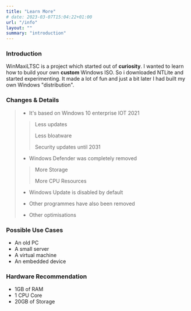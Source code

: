 ```yaml
---
title: "Learn More"
# date: 2023-03-07T15:04:22+01:00
url: "/info"
layout: ""
summary: "introduction"
---
```



### Introduction

WinMaxiLTSC is a project which started out of **curiosity**. I wanted to learn how to build your own **custom** Windows ISO. So i downloaded NTLite and started experimenting. It made a lot of fun and just a bit later I had built my own Windows "distribution". 

### Changes  & Details

> - It's based on Windows 10 enterprise IOT 2021
>
>> Less updates
>>
>> Less bloatware
>>
>> Security updates until 2031
>
> - Windows Defender was completely removed
>
>> More Storage
>>
>> More CPU Resources
>
> - Windows Update is disabled by default
>
> - Other programmes have also been removed
>
> - Other optimisations

### Possible Use Cases

- An old PC
- A small server
- A virtual machine
- An embedded device

### Hardware Recommendation

- 1GB of RAM
- 1 CPU Core
- 20GB of Storage
